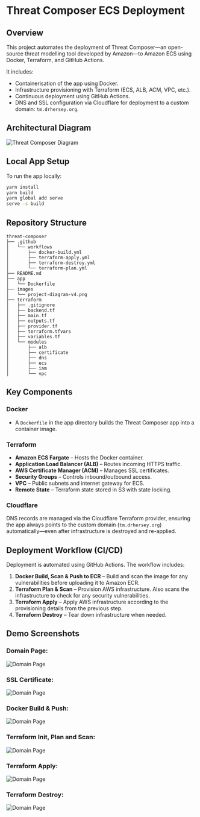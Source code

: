 # Threat Composer ECS Deployment

## Overview

This project automates the deployment of Threat Composer—an open-source threat modelling tool developed by Amazon—to Amazon ECS using Docker, Terraform, and GitHub Actions.

It includes:

* Containerisation of the app using Docker.
* Infrastructure provisioning with Terraform (ECS, ALB, ACM, VPC, etc.).
* Continuous deployment using GitHub Actions.
* DNS and SSL configuration via Cloudflare for deployment to a custom domain: `tm.drhersey.org`.

## Architectural Diagram

![Threat Composer Diagram](images/project-diagram-v4.png)

## Local App Setup

To run the app locally:

```bash
yarn install
yarn build
yarn global add serve
serve -s build
```

## Repository Structure

```
threat-composer
├── .github
│   └── workflows
│       ├── docker-build.yml
│       ├── terraform-apply.yml
│       ├── terraform-destroy.yml
│       └── terraform-plan.yml
├── README.md
├── app
│   └── Dockerfile
├── images
│   └── project-diagram-v4.png
├── terraform
│   ├── .gitignore
│   ├── backend.tf
│   ├── main.tf
│   ├── outputs.tf
│   ├── provider.tf
│   ├── terraform.tfvars
│   ├── variables.tf
│   └── modules
│       ├── alb
│       ├── certificate
│       ├── dns
│       ├── ecs
│       ├── iam
│       └── vpc
```

## Key Components

### Docker

* A `Dockerfile` in the app directory builds the Threat Composer app into a container image.

### Terraform

* **Amazon ECS Fargate** – Hosts the Docker container.
* **Application Load Balancer (ALB)** – Routes incoming HTTPS traffic.
* **AWS Certificate Manager (ACM)** – Manages SSL certificates.
* **Security Groups** – Controls inbound/outbound access.
* **VPC** – Public subnets and internet gateway for ECS.
* **Remote State** – Terraform state stored in S3 with state locking.

### Cloudflare

DNS records are managed via the Cloudflare Terraform provider, ensuring the app always points to the custom domain (`tm.drhersey.org`) automatically—even after infrastructure is destroyed and re-applied.

## Deployment Workflow (CI/CD)

Deployment is automated using GitHub Actions. The workflow includes:

1. **Docker Build, Scan & Push to ECR** – Build and scan the image for any vulnerabilities before uploading it to Amazon ECR.
2. **Terraform Plan & Scan** – Provision AWS infrastructure. Also scans the infrastructure to check for any security vulnerabilities.
3. **Terraform Apply** – Apply AWS infrastructure according to the provisioning details from the previous step.
4. **Terraform Destroy** – Tear down infrastructure when needed.

## Demo Screenshots

### Domain Page:

![Domain Page](images/domain-name.png)


### SSL Certificate:

![Domain Page](images/ssl-snippet.png)


### Docker Build & Push:

![Domain Page](images/docker-build-snippet.png)


### Terraform Init, Plan and Scan:

![Domain Page](images/tf-plan-snippet.png)


### Terraform Apply:

![Domain Page](images/tf-apply-snippet.png)


### Terraform Destroy:

![Domain Page](images/tf-destroy-snippet.png)